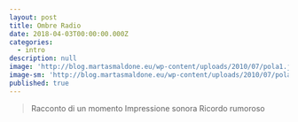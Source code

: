 ```yaml
---
layout: post
title: Ombre Radio
date: 2018-04-03T00:00:00.000Z
categories:
  - intro
description: null
image: 'http://blog.martasmaldone.eu/wp-content/uploads/2010/07/pola1.jpeg'
image-sm: 'http://blog.martasmaldone.eu/wp-content/uploads/2010/07/pola1.jpeg'
published: true
---
```



> Racconto di un momento
Impressione sonora
Ricordo rumoroso
